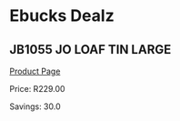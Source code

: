 
# Ebucks Dealz
## JB1055 JO LOAF TIN LARGE
[Product Page](https://www.ebucks.com/web/shop/productSelected.do?prodId=282370786&catId=1158500560)

Price: R229.00

Savings: 30.0


	